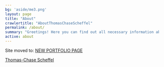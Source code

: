 ```yaml
---
bg: 'aside/me3.png'
layout: page
title: "About"
crawlertitle: "AboutThomasChaseScheffel"
permalink: /about/
summary: "Greetings! Here you can find out all necessary information about me."
active: about
---
```

Site moved to: [NEW PORTFOLIO PAGE](https://chase-scheffel.wixsite.com/portfolio)

[Thomas-Chase Scheffel](https://www.linkedin.com/in/thomas-chase-scheffel-890031174/)


